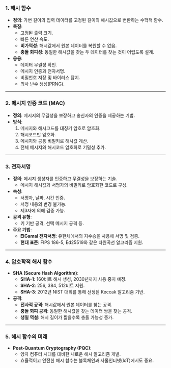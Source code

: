 ### 1. **해시 함수**

- **정의**: 가변 길이의 입력 데이터를 고정된 길이의 해시값으로 변환하는 수학적 함수.
- **특징**:
    - 고정된 출력 크기.
    - 빠른 연산 속도.
    - **비가역성**: 해시값에서 원본 데이터를 복원할 수 없음.
    - **충돌 회피성**: 동일한 해시값을 갖는 두 데이터를 찾는 것이 어렵도록 설계.
- **응용**:
    - 데이터 무결성 확인.
    - 메시지 인증과 전자서명.
    - 비밀번호 저장 및 바이러스 탐지.
    - 의사 난수 생성(PRNG).

---

### 2. **메시지 인증 코드 (MAC)**

- **정의**: 메시지의 무결성을 보장하고 송신자의 인증을 제공하는 기법.
- **방식**:
    1. 메시지와 해시코드를 대칭키 암호로 암호화.
    2. 해시코드만 암호화.
    3. 메시지와 공통 비밀키로 해시값 계산.
    4. 전체 메시지와 해시코드 암호화로 기밀성 추가.

---

### 3. **전자서명**

- **정의**: 메시지 생성자를 인증하고 무결성을 보장하는 기술.
    - 메시지 해시값과 서명자의 비밀키로 암호화한 코드로 구성.
- **속성**:
    - 서명자, 날짜, 시간 인증.
    - 서명 내용의 변경 불가능.
    - 제3자에 의해 검증 가능.
- **공격 유형**:
    - 키 기반 공격, 선택 메시지 공격 등.
- **주요 기법**:
    - **ElGamal 전자서명**: 유한체에서의 지수승을 사용해 서명 및 검증.
    - **현대 표준**: FIPS 186-5, Ed25519와 같은 타원곡선 알고리즘 지원.

---

### 4. **암호학적 해시 함수**

- **SHA (Secure Hash Algorithm)**:
    - **SHA-1**: 160비트 해시 생성, 2030년까지 사용 중지 예정.
    - **SHA-2**: 256, 384, 512비트 지원.
    - **SHA-3**: 2012년 NIST 대회를 통해 선정된 Keccak 알고리즘 기반.
- **공격**:
    - **전사적 공격**: 해시값에서 원본 데이터를 찾는 공격.
    - **충돌 회피 공격**: 동일한 해시값을 갖는 데이터 쌍을 찾는 공격.
    - **생일 역설**: 해시 길이가 짧을수록 충돌 가능성 증가.

---

### 5. **해시 함수의 미래**

- **Post-Quantum Cryptography (PQC)**:
    - 양자 컴퓨터 시대를 대비한 새로운 해시 알고리즘 개발.
    - 효율적이고 안전한 해시 함수는 블록체인과 사물인터넷(IoT)에서도 중요.